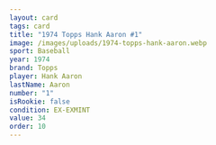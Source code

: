 ```yaml
---
layout: card
tags: card
title: "1974 Topps Hank Aaron #1"
image: /images/uploads/1974-topps-hank-aaron.webp
sport: Baseball
year: 1974
brand: Topps
player: Hank Aaron
lastName: Aaron
number: "1"
isRookie: false
condition: EX-EXMINT
value: 34
order: 10
---
```

